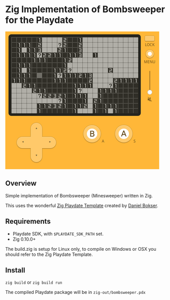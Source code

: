 # Zig Implementation of Bombsweeper for the Playdate

![Bombsweeper](/img/playdate.png)

## Overview

Simple implementation of Bombsweeper (Minesweeper) written in Zig.

This uses the wonderful [Zig Playdate Template](https://github.com/DanB91/Zig-Playdate-Template)
created by [Daniel Bokser](https://twitter.com/dbokser91).

## Requirements

* Playdate SDK, with `$PLAYDATE_SDK_PATH` set.
* Zig 0.10.0+

The build.zig is setup for Linux only, to compile on Windows or OSX you should refer to the Zig Playdate Template.

## Install
`zig build`
or
`zig build run`

The compiled Playdate package will be in `zig-out/bombsweeper.pdx`

